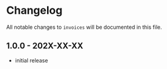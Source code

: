 # Changelog

All notable changes to `invoices` will be documented in this file.

## 1.0.0 - 202X-XX-XX

- initial release
